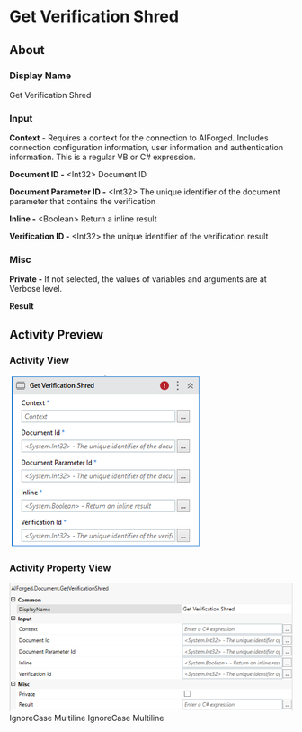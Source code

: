 # Get Verification Shred

## About

### Display Name

Get Verification Shred

### Input

**Context** - Requires a context for the connection to AIForged. Includes connection configuration information, user information and authentication information. This is a regular VB or C# expression.

**Document ID -** \<Int32> Document ID

**Document Parameter ID -** \<Int32> The unique identifier of the document parameter that contains the verification

**Inline -** \<Boolean> Return a inline result

**Verification ID -** \<Int32> the unique identifier of the verification result

### Misc

**Private -** If not selected, the values of variables and arguments are at Verbose level.

**Result**

## Activity Preview

### Activity View

![](../../../assets/image%20%281%29%20%2810%29.png)
### Activity Property View

![](../../../assets/image%20%2815%29%20%287%29.png)
 IgnoreCase Multiline IgnoreCase Multiline

